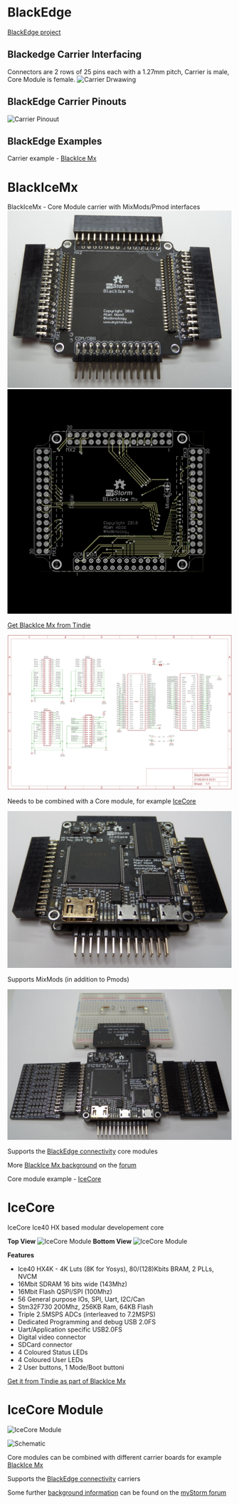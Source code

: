 # BlackEdge
[BlackEdge project](https://forum.mystorm.uk/t/the-blackedge-project/500/19)

## Blackedge Carrier Interfacing
Connectors are 2 rows of 25 pins each with a 1.27mm pitch, Carrier is male, Core Module is female.
![Carrier Drwawing](https://github.com/folknology/BlackEdge/blob/master/BE-Carrier-Drawing.png)
## BlackEdge Carrier Pinouts
![Carrier Pinouut](https://github.com/folknology/BlackEdge/blob/master/BE-Carrier-Schematic.png)

## BlackEdge Examples
Carrier example - [BlackIce Mx](https://github.com/folknology/BlackIceMx)

# BlackIceMx
BlackIceMx - Core Module carrier with MixMods/Pmod interfaces
![BlackIce Mx](https://github.com/folknology/BlackIceMx/blob/master/BlackIceMx.jpg)
![BlackIce Mx](https://github.com/folknology/BlackIceMx/blob/master/cad/BlackIceMx.png)

[Get BlackIce Mx from Tindie](https://www.tindie.com/products/Folknology/blackice-mx/)


![BlackIceMx Schematic](https://github.com/folknology/BlackIceMx/blob/master/cad/BlackIceMx-schematic.png)

Needs to be combined with a Core module, for example [IceCore](https://github.com/folknology/IceCore)

![BlackIce Mx with core](https://github.com/folknology/BlackIceMx/blob/master/BlackIceMx-with-Core.jpg)

Supports MixMods (in addition to Pmods)

![BlackIce Mx fully loaded](https://github.com/folknology/BlackIceMx/blob/master/BlackIceMx-Fully-loaded.JPG)


Supports the [BlackEdge connectivity](https://github.com/folknology/BlackEdge) core modules

More [BlackIce Mx background](https://forum.mystorm.uk/t/new-product-blackice-mx/551/10) on the [forum](https://forum.mystorm.uk/)

Core module example - [IceCore](https://github.com/folknology/IceCore)
# IceCore
IceCore Ice40 HX based modular developement core 

**Top View**
![IceCore Module](https://github.com/folknology/IceCore/blob/master/cad/IceCore.jpg)
**Bottom View**
![IceCore Module](https://github.com/folknology/IceCore/blob/master/cad/IceCore-Bottom.jpg)


**Features**
* Ice40 HX4K - 4K Luts (8K for Yosys), 80/(128)Kbits BRAM, 2 PLLs, NVCM
* 16Mbit SDRAM 16 bits wide (143Mhz)
* 16Mbit Flash QSPI/SPI (100Mhz)
* 56 General purpose IOs, SPI, Uart, I2C/Can
* Stm32F730 200Mhz, 256KB Ram, 64KB Flash
* Triple 2.5MSPS ADCs (interleaved to 7.2MSPS)
* Dedicated Programming and debug USB 2.0FS
* Uart/Application specific USB2.0FS
* Digital video connector
* SDCard connector
* 4 Coloured Status LEDs
* 4 Coloured User LEDs
* 2 User buttons, 1 Mode/Boot buttoni

[Get it from Tindie as part of BlackIce Mx](https://www.tindie.com/products/Folknology/blackice-mx/)

# IceCore Module

![IceCore Module](https://github.com/folknology/IceCore/blob/master/cad/IceCore.png)


![Schematic](https://github.com/folknology/IceCore/blob/master/cad/IceCore-schematic.png)

Core modules can be combined with different carrier boards for example [BlackIce Mx](https://github.com/folknology/BlackIceMx)

Supports the [BlackEdge connectivity](https://github.com/folknology/BlackEdge) carriers

Some further [background information](https://forum.mystorm.uk/t/new-product-blackice-mx/551/10) can be found on the [myStorm forum](https://forum.mystorm.uk)

